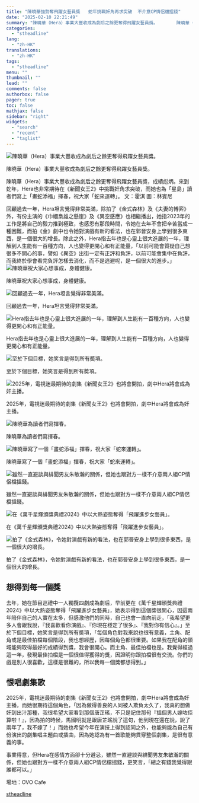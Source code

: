 ```yaml
---
title: "陳曉華強勢奪飛躍女藝員獎   蛇年挑戰奸角再求突破  不介意CP情侶檔搵錢"
date: "2025-02-10 22:21:49"
summary: "陳曉華（Hera）事業大豐收成為劇后之餘更奪得飛躍女藝員獎。       陳曉華（Hera）..."
categories:
  - "stheadline"
lang:
  - "zh-HK"
translations:
  - "zh-HK"
tags:
  - "stheadline"
menu: ""
thumbnail: ""
lead: ""
comments: false
authorbox: false
pager: true
toc: false
mathjax: false
sidebar: "right"
widgets:
  - "search"
  - "recent"
  - "taglist"
---
```


![陳曉華（Hera）事業大豐收成為劇后之餘更奪得飛躍女藝員獎。](https://image.stheadline.com/f/680p0/0x0/100/none/e71343f13a63b902f97328a3cfc809cb/stheadline/inewsmedia/20250210/_2025021022032438937.jpg)

陳曉華（Hera）事業大豐收成為劇后之餘更奪得飛躍女藝員獎。




陳曉華（Hera）事業大豐收成為劇后之餘更奪得飛躍女藝員獎，成績彪炳。來到蛇年，Hera也非常期待在《新聞女王2》中挑戰奸角求突破，而她也為「星島」讀者們寫上「畫蛇添福」揮春，祝大家「蛇來運轉」。 文：霍淇 圖：林賓尼

回顧過去一年，Hera坦言覺得非常美滿，除拍了《金式森林》及《夫妻的博弈》外，有份主演的《巾幗梟雄之懸崖》及《異空感應》也相繼播出，她指2023年的工作是將自己的毅力推到極致，也感恩有那段時間，令她在去年不會把辛苦當成一種困難，而拍《金》劇中也令她對演戲有新的看法，也在郭晉安身上學到很多東西，是一個很大的增長。除此之外，Hera指去年也是心靈上很大進展的一年，理解到人生能有一百種方向，人也變得更開心和有正能量，「以前可能會質疑自己想很多不開心的事，譬如《異空》出街一定有正評和負評，以前可能會集中在負評，而我終於學會看完負評怎樣去消化，而不是逃避呢，是一個很大的進步。」
 ![陳曉華祝大家心想事成，身體健康。](https://image.hkhl.hk/f/1024p0/0x0/100/none/bf82d117b8b6fb9f2f6843ccec2afcd2/2025-02/BUN_8574_0.jpg)


陳曉華祝大家心想事成，身體健康。



 ![回顧過去一年，Hera坦言覺得非常美滿。](https://image.hkhl.hk/f/1024p0/0x0/100/none/15ee48205d0f2a94e028dffb5b797a97/2025-02/BUN_8613_0.jpg)


回顧過去一年，Hera坦言覺得非常美滿。



 ![Hera指去年也是心靈上很大進展的一年，理解到人生能有一百種方向，人也變得更開心和有正能量。](https://image.hkhl.hk/f/1024p0/0x0/100/none/29fa9eeb4bd7a2e8519fe293fc4e39cf/2025-02/BUN_8640_0.jpg)


Hera指去年也是心靈上很大進展的一年，理解到人生能有一百種方向，人也變得更開心和有正能量。



 ![至於下個目標，她笑言是得到所有奬項。](https://image.hkhl.hk/f/1024p0/0x0/100/none/46ba062f5bcb6b27fb82f960f0875363/2025-02/BUN_8656.jpg)


至於下個目標，她笑言是得到所有奬項。



 ![ 2025年，電視迷最期待的劇集《新聞女王2》也將會開拍，劇中Hera將會成為奸主播。](https://image.hkhl.hk/f/1024p0/0x0/100/none/f5c22fb8371c10a5c449ecec8104b83d/2025-02/BUN_8711.jpg)


2025年，電視迷最期待的劇集《新聞女王2》也將會開拍，劇中Hera將會成為奸主播。



 ![陳曉華為讀者們寫揮春。](https://image.hkhl.hk/f/1024p0/0x0/100/none/88078c3dfe561c8477cd31661495f725/2025-02/BUN_8750.jpg)


陳曉華為讀者們寫揮春。



 ![陳曉華寫了一個「畫蛇添福」揮春，祝大家「蛇來運轉」。](https://image.hkhl.hk/f/1024p0/0x0/100/none/f2d32706ccdabb8f5af9465e4b90cc67/2025-02/BUN_8797.jpg)


陳曉華寫了一個「畫蛇添福」揮春，祝大家「蛇來運轉」。



 ![雖然一直避談與緋聞男友朱敏瀚的關係，但她也跟對方一樣不介意兩人組CP情侶檔搵錢。](https://image.hkhl.hk/f/1024p0/0x0/100/none/97aa6e5008763c9b7d2a00c576eaed41/2025-02/DSC_6014.JPG)


雖然一直避談與緋聞男友朱敏瀚的關係，但她也跟對方一樣不介意兩人組CP情侶檔搵錢。



 ![在《萬千星輝頒獎典禮2024》中以大熱姿態奪得「飛躍進步女藝員」。](https://image.hkhl.hk/f/1024p0/0x0/100/none/63e08f67dad19e3a56f58252272b5f6f/2025-02/thumbnail_23_.jpg)


在《萬千星輝頒獎典禮2024》中以大熱姿態奪得「飛躍進步女藝員」。



 ![拍了《金式森林》，令她對演戲有新的看法，也在郭晉安身上學到很多東西，是一個很大的增長。](https://image.hkhl.hk/f/1024p0/0x0/100/none/13c508a4f4f7f49bc931af7785df0456/2025-02/WNE03P14030225.jpg)


拍了《金式森林》，令她對演戲有新的看法，也在郭晉安身上學到很多東西，是一個很大的增長。




想得到每一個獎
-------

去年，她在節目巡禮中一人獨攬四劇成為劇后，早前更在《萬千星輝頒獎典禮2024》中以大熱姿態奪得「飛躍進步女藝員」，她表示得到這個獎很開心，因這兩年陪伴自己的人實在太多，但感激他們的同時，自己也會一直向前走，「我希望更多人會跟我說，『我喜歡看你演戲』、『你現在穩定了很多』、『我對你有信心』。」至於下個目標，她笑言是得到所有奬項，「每個角色對我來說也很有意義，主角、配角或是最佳拍檔每個階段，我也想經歷，因每個角色都很重要。如果我在配角的領域能夠取得最好的成績得到獎，我會很開心。而主角、最佳拍檔也是。我覺得經過這一年，發現最佳拍檔是一個很值得獲得的獎，因證明你跟拍檔很有交流。你們的戲是別人很喜歡，這樣是很難的，所以我每一個獎都想得到。」

恨唱劇集歌
-----

2025年，電視迷最期待的劇集《新聞女王2》也將會開拍，劇中Hera將會成為奸主播，而她很期待這個角色，「因為做得善良的人同被人欺負太久了，我真的想做奸到出汁那種，我很希望大家看到那個唐芷瑤，不只是記住那句『搵個男人嫁咗佢算啦！』，因為拍的時候，馬國明就是跟唐芷瑤說了這句，他到現在還在說，說了兩年了，我不嫁了！」而她也希望今年在演技上得到認同之外，也能夠能為自己有份演出的劇集唱主題曲或插曲，因為她認為有一首歌能夠貫穿整個劇集，是很有意義的事。

事業得意，但Hera在感情方面卻十分避忌，雖然一直避談與緋聞男友朱敏瀚的關係，但她也跟對方一樣不介意兩人組CP情侶檔搵錢，更笑言，「總之有錢我覺得跟誰都可以。」

場地：OVO Cafe

[stheadline](https://std.stheadline.com/realtime/article/2051976/即時-娛樂-陳曉華強勢奪飛躍女藝員獎-蛇年挑戰奸角再求突破-不介意CP情侶檔搵錢)
